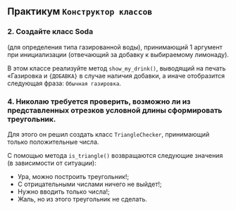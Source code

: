 ## Практикум `Конструктор классов`


### 2.  Создайте класс Soda 

(для определения типа газированной воды), принимающий 1 аргумент при инициализации (отвечающий за добавку к выбираемому лимонаду). 

В этом классе реализуйте метод `show_my_drink()`, выводящий на печать «Газировка и `{ДОБАВКА}` в случае наличия добавки, а иначе отобразится следующая фраза: `Обычная газировка`.



### 4. Николаю требуется проверить, возможно ли из представленных отрезков условной длины сформировать треугольник. 

Для этого он решил создать класс `TriangleChecker`, принимающий только положительные числа. 

С помощью метода `is_triangle()` возвращаются следующие значения (в зависимости от ситуации):

* Ура, можно построить треугольник!;
* С отрицательными числами ничего не выйдет!;
* Нужно вводить только числа!;
* Жаль, но из этого треугольник не сделать.



